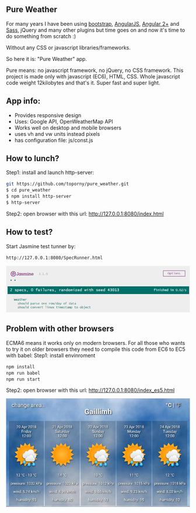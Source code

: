 ## Pure Weather

For many years I have been using [bootstrap](https://github.com/toporny/andrea_project/), [AngularJS](https://github.com/toporny/just_words), [Angular 2+](https://github.com/toporny/angular-2-dynamic-component) and [Sass](https://github.com/toporny/andrea_project),  jQuery and many other plugins but time goes on and now it's time to do something from scratch :)

Without any CSS or javascript libraries/frameworks.

So here it is: "Pure Weather" app.

Pure means: no javascript framework, no jQuery, no CSS framework. 
This project is made only with javascript (EC6), HTML, CSS.
Whole javascript code weight 12kilobytes and that's it. Super fast and super light.

## App info:
- Provides responsive design
- Uses: Google API, OpenWeatherMap API
- Works well on desktop and mobile browsers
- uses vh and vw units instead pixels
- has configuration file: js/const.js 



## How to lunch?
Step1: install and launch http-server:
```sh
git https://github.com/toporny/pure_weather.git
$ cd pure_weather
$ npm install http-server
$ http-server
```

Step2: open browser with this url: http://127.0.0.1:8080/index.html



## How to test?
Start Jasmine test tunner by:
```sh
http://127.0.0.1:8080/SpecRunner.html
```

![N](assets/jasmine_test.png)



## Problem with other browsers
ECMA6 means it works only on modern browsers.
For all those who wants to try it on older browsers they need to compile this code from EC6 to EC5 with babel:
Step1: install envinroment
```sh
npm install
npm run babel
npm run start
```
Step2: open browser with this url: http://127.0.0.1:8080/index_es5.html

![N](assets/horizontal.jpg)
